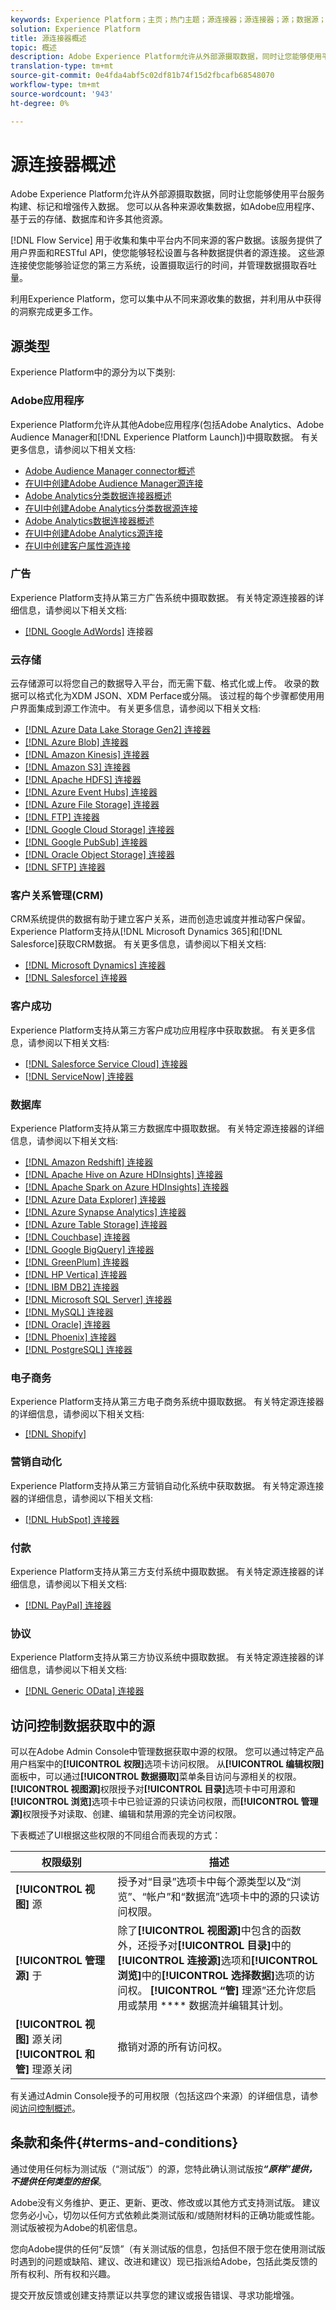 ```yaml
---
keywords: Experience Platform；主页；热门主题；源连接器；源连接器；源；数据源；数据源；数据源；数据源连接
solution: Experience Platform
title: 源连接器概述
topic: 概述
description: Adobe Experience Platform允许从外部源摄取数据，同时让您能够使用平台服务构建、标记和增强传入数据。 您可以从各种来源收集数据，如Adobe应用程序、基于云的存储、数据库和许多其他来源。
translation-type: tm+mt
source-git-commit: 0e4fda4abf5c02df81b74f15d2fbcafb68548070
workflow-type: tm+mt
source-wordcount: '943'
ht-degree: 0%

---
```



# 源连接器概述

Adobe Experience Platform允许从外部源摄取数据，同时让您能够使用平台服务构建、标记和增强传入数据。 您可以从各种来源收集数据，如Adobe应用程序、基于云的存储、数据库和许多其他资源。

[!DNL Flow Service] 用于收集和集中平台内不同来源的客户数据。该服务提供了用户界面和RESTful API，使您能够轻松设置与各种数据提供者的源连接。 这些源连接使您能够验证您的第三方系统，设置摄取运行的时间，并管理数据摄取吞吐量。

利用Experience Platform，您可以集中从不同来源收集的数据，并利用从中获得的洞察完成更多工作。

## 源类型

Experience Platform中的源分为以下类别:

### Adobe应用程序

Experience Platform允许从其他Adobe应用程序(包括Adobe Analytics、Adobe Audience Manager和[!DNL Experience Platform Launch])中摄取数据。 有关更多信息，请参阅以下相关文档:

- [Adobe Audience Manager connector概述](connectors/adobe-applications/audience-manager.md)
- [在UI中创建Adobe Audience Manager源连接](./tutorials/ui/create/adobe-applications/audience-manager.md)
- [Adobe Analytics分类数据连接器概述](connectors/adobe-applications/classifications.md)
- [在UI中创建Adobe Analytics分类数据源连接](./tutorials/ui/create/adobe-applications/classifications.md)
- [Adobe Analytics数据连接器概述](connectors/adobe-applications/analytics.md)
- [在UI中创建Adobe Analytics源连接](./tutorials/ui/create/adobe-applications/analytics.md)
- [在UI中创建客户属性源连接](./tutorials/ui/create/adobe-applications/customer-attributes.md)

### 广告

Experience Platform支持从第三方广告系统中摄取数据。 有关特定源连接器的详细信息，请参阅以下相关文档:

- [[!DNL Google AdWords]](connectors/advertising/ads.md) 连接器

### 云存储

云存储源可以将您自己的数据导入平台，而无需下载、格式化或上传。 收录的数据可以格式化为XDM JSON、XDM Perface或分隔。 该过程的每个步骤都使用用户界面集成到源工作流中。 有关更多信息，请参阅以下相关文档:

- [[!DNL Azure Data Lake Storage Gen2] 连接器](connectors/cloud-storage/adls-gen2.md)
- [[!DNL Azure Blob] 连接器](connectors/cloud-storage/blob.md)
- [[!DNL Amazon Kinesis] 连接器](connectors/cloud-storage/kinesis.md)
- [[!DNL Amazon S3] 连接器](connectors/cloud-storage/s3.md)
- [[!DNL Apache HDFS] 连接器](connectors/cloud-storage/hdfs.md)
- [[!DNL Azure Event Hubs] 连接器](connectors/cloud-storage/eventhub.md)
- [[!DNL Azure File Storage] 连接器](connectors/cloud-storage/azure-file-storage.md)
- [[!DNL FTP] 连接器](connectors/cloud-storage/ftp.md)
- [[!DNL Google Cloud Storage] 连接器](connectors/cloud-storage/google-cloud-storage.md)
- [[!DNL Google PubSub] 连接器](connectors/cloud-storage/google-pubsub.md)
- [[!DNL Oracle Object Storage] 连接器](connectors/cloud-storage/oracle-object-storage.md)
- [[!DNL SFTP] 连接器](connectors/cloud-storage/sftp.md)

### 客户关系管理(CRM)

CRM系统提供的数据有助于建立客户关系，进而创造忠诚度并推动客户保留。 Experience Platform支持从[!DNL Microsoft Dynamics 365]和[!DNL Salesforce]获取CRM数据。 有关更多信息，请参阅以下相关文档:

- [[!DNL Microsoft Dynamics] 连接器](connectors/crm/ms-dynamics.md)
- [[!DNL Salesforce] 连接器](connectors/crm/salesforce.md)

### 客户成功

Experience Platform支持从第三方客户成功应用程序中获取数据。 有关更多信息，请参阅以下相关文档:

- [[!DNL Salesforce Service Cloud] 连接器](connectors/customer-success/salesforce-service-cloud.md)
- [[!DNL ServiceNow] 连接器](connectors/customer-success/servicenow.md)

### 数据库

Experience Platform支持从第三方数据库中摄取数据。 有关特定源连接器的详细信息，请参阅以下相关文档:

- [[!DNL Amazon Redshift] 连接器](connectors/databases/redshift.md)
- [[!DNL Apache Hive on Azure HDInsights] 连接器](connectors/databases/hive.md)
- [[!DNL Apache Spark on Azure HDInsights] 连接器](connectors/databases/spark.md)
- [[!DNL Azure Data Explorer] 连接器](connectors/databases/data-explorer.md)
- [[!DNL Azure Synapse Analytics] 连接器](connectors/databases/synapse-analytics.md)
- [[!DNL Azure Table Storage] 连接器](connectors/databases/ats.md)
- [[!DNL Couchbase] 连接器](connectors/databases/couchbase.md)
- [[!DNL Google BigQuery] 连接器](connectors/databases/bigquery.md)
- [[!DNL GreenPlum] 连接器](connectors/databases/greenplum.md)
- [[!DNL HP Vertica] 连接器](connectors/databases/hp-vertica.md)
- [[!DNL IBM DB2] 连接器](connectors/databases/ibm-db2.md)
- [[!DNL Microsoft SQL Server] 连接器](connectors/databases/sql-server.md)
- [[!DNL MySQL] 连接器](connectors/databases/mysql.md)
- [[!DNL Oracle] 连接器](connectors/databases/oracle.md)
- [[!DNL Phoenix] 连接器](connectors/databases/phoenix.md)
- [[!DNL PostgreSQL] 连接器](connectors/databases/postgres.md)

### 电子商务

Experience Platform支持从第三方电子商务系统中摄取数据。 有关特定源连接器的详细信息，请参阅以下相关文档:

- [[!DNL Shopify]](connectors/ecommerce/shopify.md)

### 营销自动化

Experience Platform支持从第三方营销自动化系统中获取数据。 有关特定源连接器的详细信息，请参阅以下相关文档:

- [[!DNL HubSpot] 连接器](connectors/marketing-automation/hubspot.md)

### 付款

Experience Platform支持从第三方支付系统中摄取数据。 有关特定源连接器的详细信息，请参阅以下相关文档:

- [[!DNL PayPal] 连接器](connectors/payments/paypal.md)

### 协议

Experience Platform支持从第三方协议系统中摄取数据。 有关特定源连接器的详细信息，请参阅以下相关文档:

- [[!DNL Generic OData] 连接器](connectors/protocols/odata.md)

## 访问控制数据获取中的源

可以在Adobe Admin Console中管理数据获取中源的权限。 您可以通过特定产品用户档案中的&#x200B;**[!UICONTROL 权限]**&#x200B;选项卡访问权限。 从&#x200B;**[!UICONTROL 编辑权限]**&#x200B;面板中，可以通过&#x200B;**[!UICONTROL 数据摄取]**&#x200B;菜单条目访问与源相关的权限。 **[!UICONTROL 视图源]**&#x200B;权限授予对&#x200B;**[!UICONTROL 目录]**&#x200B;选项卡中可用源和&#x200B;**[!UICONTROL 浏览]**&#x200B;选项卡中已验证源的只读访问权限，而&#x200B;**[!UICONTROL 管理源]**&#x200B;权限授予对读取、创建、编辑和禁用源的完全访问权限。

下表概述了UI根据这些权限的不同组合而表现的方式：

| 权限级别 | 描述 |
| ---- | ----|
| **[!UICONTROL 视图]** 源 | 授予对“目录”选项卡中每个源类型以及“浏览”、“帐户”和“数据流”选项卡中的源的只读访问权限。 |
| **[!UICONTROL 管理源]** 于 | 除了&#x200B;**[!UICONTROL 视图源]**&#x200B;中包含的函数外，还授予对&#x200B;**[!UICONTROL 目录]**&#x200B;中的&#x200B;**[!UICONTROL 连接源]**&#x200B;选项和&#x200B;**[!UICONTROL 浏览]**&#x200B;中的&#x200B;**[!UICONTROL 选择数据]**&#x200B;选项的访问权。 **[!UICONTROL “管]** 理源”还允许您启用或禁用 **** 数据流并编辑其计划。 |
| **[!UICONTROL 视图]** 源关闭 **[!UICONTROL 和管]** 理源关闭 | 撤销对源的所有访问权。 |

有关通过Admin Console授予的可用权限（包括这四个来源）的详细信息，请参阅[访问控制概述](../access-control/home.md)。

## 条款和条件{#terms-and-conditions}

通过使用任何标为测试版（“测试版”）的源，您特此确认测试版按&#x200B;***“原样”提供，不提供任何类型的担保***。

Adobe没有义务维护、更正、更新、更改、修改或以其他方式支持测试版。 建议您务必小心，切勿以任何方式依赖此类测试版和/或随附材料的正确功能或性能。 测试版被视为Adobe的机密信息。

您向Adobe提供的任何“反馈”（有关测试版的信息，包括但不限于您在使用测试版时遇到的问题或缺陷、建议、改进和建议）现已指派给Adobe，包括此类反馈的所有权利、所有权和兴趣。

提交开放反馈或创建支持票证以共享您的建议或报告错误、寻求功能增强。
